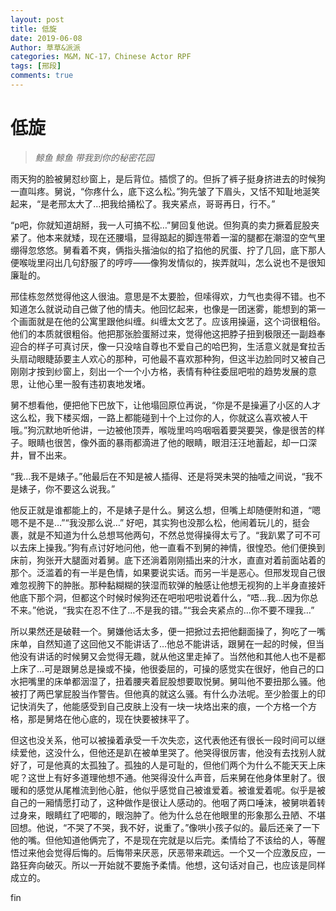 ```yaml
---
layout: post
title: 低旋
date: 2019-06-08
Author: 草草&派派
categories: M&M，NC-17，Chinese Actor RPF 
tags: [邢段]
comments: true
---
```





# 低旋



> *鲸鱼 鲸鱼 带我到你的秘密花园*



雨天狗的脸被舅怼纱窗上，是后背位。插惯了的。但拆了裤子挺身挤进去的时候狗一直叫疼。舅说，“你疼什么，底下这么松。”狗先皱了下眉头，又恬不知耻地涎笑起来，“是老邢太大了…把我给捅松了。我夹紧点，哥哥再日，行不。”

“p吧，你就知道胡掰，我一人可搞不松…”舅回复他说。但狗真的卖力撅着屁股夹紧了。他本来就矮，现在还腰塌，显得踮起的脚连带着一溜的腿都在潮湿的空气里绷得忽悠悠。舅看着不爽，俩指头揩油似的掐了掐他的尻蛋、拧了几回，底下那人便喉咙里闷出几句舒服了的哼哼——像狗发情似的，挨弄就叫，怎么说也不是很知廉耻的。

邢佳栋忽然觉得他这人很油。意思是不太要脸，但嗦得欢，力气也卖得不错。也不知道怎么就说动自己做了他的情夫。他回忆起来，也像是一团迷雾，能想到的第一个画面就是在他的公寓里跟他纠缠。纠缠太文艺了。应该用操逼，这个词很粗俗。他们的本质就很粗俗。他把那张脸蛋掰过来，觉得他这把脖子扭到极限还一副趋奉迎合的样子可真讨厌，像一只没啥自尊也不爱自己的哈巴狗，生活意义就是耷拉舌头扇动眼睫舔要主人欢心的那种，可他最不喜欢那种狗，但这半边脸同时又被自己刚刚才按到纱窗上，刻出一个一个小方格，表情有种往委屈吧啦的趋势发展的意思，让他心里一股有违初衷地发堵。

舅不想看他，便把他下巴放下，让他塌回原位再说，“你是不是操遍了小区的人才这么松，我下楼买烟，一路上都能碰到十个上过你的人，你就这么喜欢被人干哦。”狗沉默地听他讲，一边被他顶弄，喉咙里呜呜咽咽着要哭要哭，像是很苦的样子。眼睛也很苦，像外面的暴雨都滴进了他的眼睛，眼泪汪汪地蓄起，却一口深井，冒不出来。

“我…我不是婊子。”他最后在不知是被人插得、还是将哭未哭的抽噎之间说，“我不是婊子，你不要这么说我。”

他反正就是谁都能上的，不是婊子是什么。舅这么想，但嘴上却随便附和道，“嗯嗯不是不是…”“我没那么说…” 好吧，其实狗也没那么松，他闹着玩儿的，挺会裹，就是不知道为什么总想骂他两句，不然总觉得操得太亏了。“我趴累了可不可以去床上操我。”狗有点讨好地问他，他一直看不到舅的神情，很惶恐。他们便换到床前，狗张开大腿面对着舅。底下还淌着刚刚插出来的汁水，直直对着前面站着的那个。泛滥着的有一半是色情，如果要说实话。而另一半是恶心。但邢发现自己很难忽视胯下的肿胀。那种黏糊糊的狭湿而软弹的触感让他想无视狗的上半身直接奸他底下那个洞，但都这个时候时候狗还在吧啦吧啦说着什么，“唔…我…因为你总不来。”他说，“我实在忍不住了…不是我的错。”“我会夹紧点的…你不要不理我…”

所以果然还是破鞋一个。舅嫌他话太多，便一把掀过去把他翻面操了，狗吃了一嘴床单，自然知道了这回他又不能讲话了…他总不能讲话，跟舅在一起的时候，但当他没有讲话的时候舅又会觉得无趣，就从他这里走掉了。当然他和其他人也不是都上床了…可是跟舅总是操或不操，他很委屈的，可操的感觉实在很好，他自己的口水把嘴里的床单都洇湿了，扭着腰夹着屁股想要取悦舅。舅叫他不要扭那么骚。他被打了两巴掌屁股当作警告。但他真的就这么骚。有什么办法呢。至少脸蛋上的印记快消失了，他能感受到自己皮肤上没有一块一块烙出来的痕，一个方格一个方格，那是舅烙在他心底的，现在快要被抹平了。

但这也没关系，他可以被操着承受一千次失恋，这代表他还有很长一段时间可以继续爱他，这没什么，但他还是趴在被单里哭了。他哭得很厉害，他没有去找别人就好了，可是他真的太孤独了。孤独的人是可耻的，但他们两个为什么不能天天上床呢？这世上有好多道理他想不通。他哭得没什么声音，后来舅在他身体里射了。很暖和的感觉从尾椎流到他心脏，他似乎感觉自己被谁爱着。被谁爱着呢。似乎是被自己的一厢情愿打动了，这种做作是很让人感动的。他咽了两口唾沫，被舅哄着转过身来，眼睛红了吧唧的，眼泡肿了。他为什么总在他眼里的形象那么丑陋、不堪回想。他说，“不哭了不哭，我不好，说重了。”像哄小孩子似的。最后还亲了一下他的嘴。但他知道他俩完了，不是现在完就是以后完。柔情给了不该给的人，等醒悟过来他会觉得后悔的。后悔带来厌恶，厌恶带来疏远。一个又一个应激反应，一路狂奔向破灭。所以一开始就不要施予柔情。他想，这句话对自己，也应该是同样成立的。



fin
